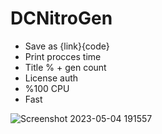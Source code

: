 # DCNitroGen
* Save as {link}{code}
* Print procces time
* Title % + gen count
* License auth
* %100 CPU
* Fast

![Screenshot 2023-05-04 191557](https://user-images.githubusercontent.com/120246386/236263077-77f6362b-4d65-4ffa-bccf-4de67be58626.png)
